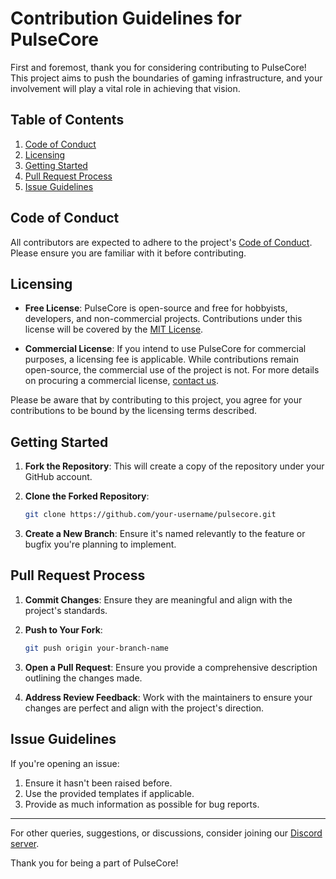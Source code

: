 # Contribution Guidelines for PulseCore

First and foremost, thank you for considering contributing to PulseCore! This project aims to push the boundaries of gaming infrastructure, and your involvement will play a vital role in achieving that vision.

## Table of Contents

1. [Code of Conduct](#code-of-conduct)
2. [Licensing](#licensing)
3. [Getting Started](#getting-started)
4. [Pull Request Process](#pull-request-process)
5. [Issue Guidelines](#issue-guidelines)

## Code of Conduct

All contributors are expected to adhere to the project's [Code of Conduct](CODE_OF_CONDUCT.md). Please ensure you are familiar with it before contributing.

## Licensing

- **Free License**: PulseCore is open-source and free for hobbyists, developers, and non-commercial projects. Contributions under this license will be covered by the [MIT License](LICENSE).
  
- **Commercial License**: If you intend to use PulseCore for commercial purposes, a licensing fee is applicable. While contributions remain open-source, the commercial use of the project is not. For more details on procuring a commercial license, [contact us](mailto:muradshahsuvarov@gmail.com).

Please be aware that by contributing to this project, you agree for your contributions to be bound by the licensing terms described.

## Getting Started

1. **Fork the Repository**: This will create a copy of the repository under your GitHub account.

2. **Clone the Forked Repository**: 
   ```bash
   git clone https://github.com/your-username/pulsecore.git
   ```

3. **Create a New Branch**: Ensure it's named relevantly to the feature or bugfix you're planning to implement.

## Pull Request Process

1. **Commit Changes**: Ensure they are meaningful and align with the project's standards.

2. **Push to Your Fork**: 
   ```bash
   git push origin your-branch-name
   ```

3. **Open a Pull Request**: Ensure you provide a comprehensive description outlining the changes made.

4. **Address Review Feedback**: Work with the maintainers to ensure your changes are perfect and align with the project's direction.

## Issue Guidelines

If you're opening an issue:

1. Ensure it hasn't been raised before.
2. Use the provided templates if applicable.
3. Provide as much information as possible for bug reports.

---

For other queries, suggestions, or discussions, consider joining our [Discord server](#).

Thank you for being a part of PulseCore!